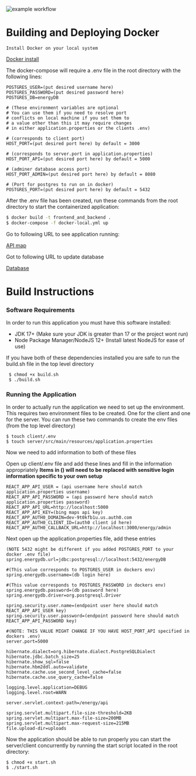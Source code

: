 ![example workflow](https://github.com/cs481-ekh/s22-energy/actions/workflows/github-actions.yml/badge.svg)

# Building and Deploying Docker 
    Install Docker on your local system
[Docker install](https://docs.docker.com/get-docker/)

<p>The docker-compose will require a .env file in the root directory with the following lines:</p>

```
POSTGRES_USER=(put desired username here)
POSTGRES_PASSWORD=(put desired password here)
POSTGRES_DB=energyDB

# (These environment variables are optional
# You can use them if you need to resolve port 
# conflicts on local machine if you set them to
# a value other than this it may require changes 
# in either application.properties or the clients .env)

# (corresponds to client port)
HOST_PORT=(put desired port here) by default = 3000

# (corresponds to server.port in application.properties)
HOST_PORT_API=(put desired port here) by default = 5000

# (adminer database access port)
HOST_PORT_ADMIN=(put desired port here) by default = 8080

# (Port for postgres to run on in docker)
POSTGRES_PORT=(put desired port here) by default = 5432
```
<p>After the .env file has been created, run these commands from the root directory to start the containerized application:</p>

```bash
$ docker build -t frontend_and_backend .
$ docker-compose -f docker-local.yml up
```

Go to following URL to see application running:
    
[API map](http://localhost:3000/energy)

Got to following URL to update database

[Database](http://locahost:8080/)

# Build Instructions
### Software Requirements
<p>
In order to run this application you must have this software installed:
</p>

- JDK 17+ (Make sure your JDK is greater than 17 or the project wont run)
- Node Package Manager/NodeJS 12+ (Install latest NodeJS for ease of use)

<p>
If you have both of these dependencies installed you are safe to run the build.sh file in the top level directory
</p>

```
 $ chmod +x build.sh 
 $ ./build.sh
 ```
### Running the Application

<p>In order to actually run the application we need to set up the environment. This requires two environment files to be created. One for the client and one for the server. You can run these two commands to create the env files (from the top level directory)
</p>

```
$ touch client/.env
$ touch server/src/main/resources/application.properties
```

Now we need to add information to both of these files

Open up client/.env file and add these lines and fill in the information appropriately
**Items in () will need to be replaced with sensitive login information
specific to your own setup**

```
REACT_APP_API_USER = (api username here should match application.properties username)
REACT_APP_API_PASSWORD = (api password here should match application.properties password)
REACT_APP_API_URL=http://localhost:5000
REACT_APP_API_KEY=(bing maps api key)
REACT_APP_AUTH0_DOMAIN=dev-9t0kfb1u.us.auth0.com
REACT_APP_AUTH0_CLIENT_ID=(auth0 client id here)
REACT_APP_AUTH0_CALLBACK_URL=http://localhost:3000/energy/admin
```

Next open up the application.properties file, add these entries

```
(NOTE 5432 might be different if you added POSTGRES_PORT to your docker .env file)
spring.energydb.url=jdbc:postgresql://localhost:5432/energyDB

#(This value corresponds to POSTGRES_USER in dockers env)
spring.energydb.username=(db login here)

#(This value corresponds to POSTGRES_PASSWORD in dockers env)
spring.energydb.password=(db password here)
spring.energydb.driver=org.postgresql.Driver

spring.security.user.name=(endpoint user here should match REACT_APP_API_USER key)
spring.security.user.password=(endpoint password here should match REACT_APP_API_PASSWORD key)

#(NOTE: THIS VALUE MIGHT CHANGE IF YOU HAVE HOST_PORT_API specified in dockers .env)
server.port=5000

hibernate.dialect=org.hibernate.dialect.PostgreSQLDialect
hibernate.jdbc.batch_size=25
hibernate.show_sql=false
hibernate.hbm2ddl.auto=validate
hibernate.cache.use_second_level_cache=false
hibernate.cache.use_query_cache=false

logging.level.application=DEBUG
logging.level.root=WARN

server.servlet.context-path=/energy/api

spring.servlet.multipart.file-size-threshold=2KB
spring.servlet.multipart.max-file-size=200MB
spring.servlet.multipart.max-request-size=215MB
file.upload-dir=uploads
```

Now the application should be able to run properly you can start
the server/client concurrently by running the start script located in 
the root directory:

```
$ chmod +x start.sh
$ ./start.sh
```
